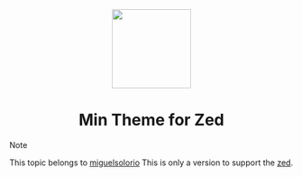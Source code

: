 <div align="center">

<img src="https://raw.githubusercontent.com/misolori/min-theme/master/icon.png" width="140" />

# Min Theme for Zed

</div>

> [!NOTE]
> This topic belongs to [miguelsolorio](https://github.com/miguelsolorio) This is only a version to support the [zed](https://github.com/zed-industries/zed).
